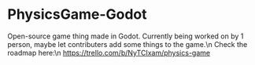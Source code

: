 # PhysicsGame-Godot
Open-source game thing made in Godot. Currently being worked on by 1 person, maybe let contributers add some things to the game.\n
Check the roadmap here:\n
https://trello.com/b/NyTCIxam/physics-game
